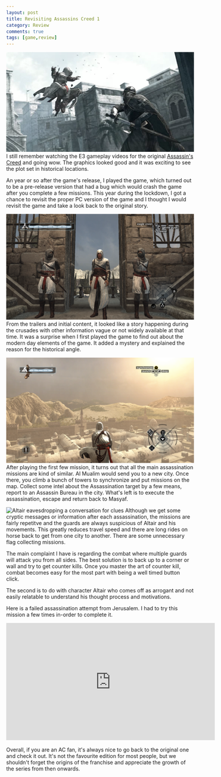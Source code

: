 ```yaml
---
layout: post
title: Revisiting Assassins Creed 1
category: Review
comments: true
tags: [game,review]
---
```

![Air Assassination](/public/images/2020/05/18/jump_cinematic.png)
I still remember watching the E3 gameplay videos for the original [Assassin's Creed](https://en.wikipedia.org/wiki/Assassin%27s_Creed_(video_game)) and going wow.
The graphics looked good and it was exciting to see the plot set in historical locations.

An year or so after the game's release, I played the game, which turned out to be a pre-release version that had a bug which would crash the game 
after you complete a few missions. This year during the lockdown, I got a chance to revisit the proper PC version of the game and I thought I would revisit 
the game and take a look back to the original story.

<!-- more -->
![Posing with the guards inside Masyaf Castle](/public/images/2020/05/18/masyaf.png)
From the trailers and initial content, it looked like a story happening during the crusades with other information vague or not widely available at that time. 
It was a surprise when I first played the game to find out about the modern day elements of the game. It added a mystery and explained the reason for the historical angle.

![Atop a Jerusalem tower for map synchronize](/public/images/2020/05/18/sync.png)
After playing the first few mission, it turns out that all the main assassination missions are kind of similar. Al Mualim would send you to a new city. Once there, you 
climb a bunch of towers to synchronize and put missions on the map. Collect some intel about the Assassination target by a few means, report to an Assassin Bureau 
in the city. What's left is to execute the assassination, escape and return back to Masyaf.

![Altair eavesdropping a conversation for clues](/public/images/2020/05/18/eavesdrop.png)
Although we get some cryptic messages or information after each assassination, the missions are fairly repetitve and the guards are always suspicious of Altair and his movements.
This greatly reduces travel speed and there are long rides on horse back to get from one city to another. There are some unnecessary flag collecting missions.

The main complaint I have is regarding the combat where multiple guards will attack you from all sides. The best solution is to back up to a corner or wall and try to get 
counter kills. Once you master the art of counter kill, combat becomes easy for the most part with being a well timed button click. 

The second is to do with character Altair who comes off as arrogant and not easily relatable to understand his thought process and motivations.

Here is a failed assassination attempt from Jerusalem. I had to try this mission a few times in-order to complete it.
<div style="text-align: center">
	<iframe width="560" height="315" src="https://www.youtube.com/embed/IKroZQOe9Tk" frameborder="0" allow="accelerometer; autoplay; encrypted-media; gyroscope; picture-in-picture" allowfullscreen></iframe>
</div>

Overall, if you are an AC fan, it's always nice to go back to the original one and check it out. It's not the favourite edition for most people, but we shouldn't forget the origins 
of the franchise and appreciate the growth of the series from then onwards.